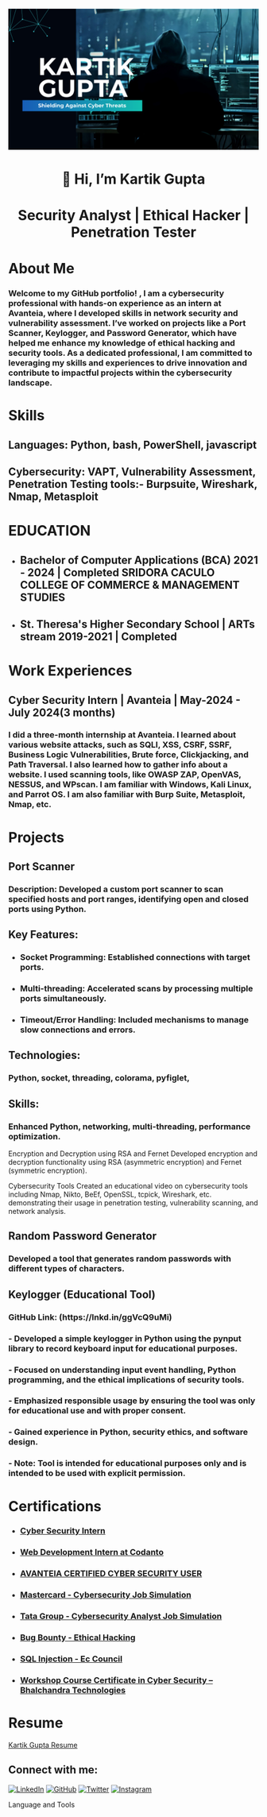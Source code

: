 ![logo](https://github.com/kartik8411/kartik8411/blob/main/banner.png)
<h1 align="center">👋 Hi, I’m Kartik Gupta</h1>

<h1 align="center"> Security Analyst | Ethical Hacker | Penetration Tester




# About Me

### Welcome to my GitHub portfolio! , I am a cybersecurity professional with hands-on experience as an intern at Avanteia, where I developed skills in network security and vulnerability assessment. I’ve worked on projects like a Port Scanner, Keylogger, and Password Generator, which have helped me enhance my knowledge of ethical hacking and security tools. As a dedicated professional, I am committed to leveraging my skills and experiences to drive innovation and contribute to impactful projects within the cybersecurity landscape.

# Skills

## <p>Languages: Python, bash, PowerShell, javascript
## Cybersecurity: VAPT, Vulnerability Assessment, Penetration Testing tools:- Burpsuite, Wireshark, Nmap, Metasploit</p>

# EDUCATION 

- ## Bachelor of Computer Applications (BCA) 2021 - 2024 | Completed SRIDORA CACULO COLLEGE OF COMMERCE & MANAGEMENT STUDIES

- ## St. Theresa's Higher Secondary School | ARTs stream 2019-2021 | Completed

# Work Experiences 

## Cyber Security Intern |  Avanteia | May-2024  - July 2024(3 months)
### I did a three-month internship at Avanteia. I learned about various website attacks, such as SQLI, XSS, CSRF, SSRF, Business Logic Vulnerabilities, Brute force, Clickjacking, and Path Traversal. I also learned how to gather info about a website. I used scanning tools, like OWASP ZAP, OpenVAS, NESSUS, and WPscan. I am familiar with Windows, Kali Linux, and Parrot OS. I am also familiar with Burp Suite, Metasploit, Nmap, etc.


# Projects
## Port Scanner 
### Description: Developed a custom port scanner to scan specified hosts and port ranges, identifying open and closed ports using Python.

## Key Features:

 - ### Socket Programming: Established connections with target ports.
 - ### Multi-threading: Accelerated scans by processing multiple ports simultaneously.
 - ### Timeout/Error Handling: Included mechanisms to manage slow connections and errors.

## Technologies: <h3> Python, socket, threading, colorama, pyfiglet, <h3>

## Skills:<h3>Enhanced Python, networking, multi-threading, performance optimization.</h3>









Encryption and Decryption using RSA and Fernet
Developed encryption and decryption functionality using RSA (asymmetric encryption) and Fernet (symmetric encryption).

Cybersecurity Tools 
Created an educational video on cybersecurity tools including Nmap, Nikto, BeEf, OpenSSL, tcpick, Wireshark, etc. demonstrating their usage in penetration testing, vulnerability scanning, and network analysis.

<h2>Random Password Generator</h2>
<h3>Developed a tool that generates random passwords with different types of characters.</h3>

<h2>Keylogger (Educational Tool)</h2>
<h3>GitHub Link: (https://lnkd.in/ggVcQ9uMi)</h3>
<h3>  -  Developed a simple keylogger in Python using the pynput library to record keyboard input for educational purposes.</h3>
<h3>  -  Focused on understanding input event handling, Python programming, and the ethical implications of security tools.</h3>
<h3>  -  Emphasized responsible usage by ensuring the tool was only for educational use and with proper consent.</h3>
<h3>  -  Gained experience in Python, security ethics, and software design.</h3>
<h3>  -  Note: Tool is intended for educational purposes only and is intended to be used with explicit permission.</h3>

<h1>Certifications</h1>

  - <h3><a href="https://github.com/kartik8411/kartik8411/blob/main/Certifications/Avanteia%20Internship%20Certificate.png">Cyber Security Intern</a></h2>
  - <h3><a href="https://github.com/kartik8411/kartik8411/blob/main/Certifications/Codanto%20Internship%20Certificate.png">Web Development Intern at Codanto</a></h2>
  - <h3><a href="https://github.com/kartik8411/kartik8411/blob/main/Certifications/Avanteia%20Certificate.png">AVANTEIA CERTIFIED CYBER SECURITY USER</h2></a>
  - <h3><a href="https://github.com/kartik8411/kartik8411/blob/main/Certifications/mastercard%20Certificate.png">Mastercard - Cybersecurity Job Simulation</h2></a>
  - <h3><a href="https://github.com/kartik8411/kartik8411/blob/main/Certifications/Forage.png">Tata Group - Cybersecurity Analyst Job Simulation</h2></a>
  - <h3><a href="https://github.com/kartik8411/kartik8411/blob/main/Certifications/udemy.jpg">Bug Bounty - Ethical Hacking</h2></a>
  - <h3><a href="https://github.com/kartik8411/kartik8411/blob/main/Certifications/EC%20Council%20Certificate.png">SQL Injection - Ec Council</h2></a>
  - <h3><a href="https://github.com/kartik8411/kartik8411/blob/main/Certifications/Workshop%20Certificate.png">Workshop Course Certificate in Cyber Security – Bhalchandra Technologies</h2></a>

 <h1>Resume</h1> 

[Kartik Gupta Resume](https://www.canva.com/design/DAGMmKy0ysg/08d1Uj1N9ONrfqKtqBb2lg/view?utm_content=DAGMmKy0ysg&utm_campaign=designshare&utm_medium=link2&utm_source=uniquelinks&utlId=hb150b14e65)







## Connect with me:
[![LinkedIn](https://img.shields.io/badge/LinkedIn-0077B5?style=for-the-badge&logo=linkedin&logoColor=white)](https://www.linkedin.com/in/kartikgupta007)
[![GitHub](https://img.shields.io/badge/GitHub-181717?style=for-the-badge&logo=github&logoColor=white)](https://github.com/kartik8411)
[![Twitter](https://img.shields.io/badge/Twitter-1DA1F2?style=for-the-badge&logo=twitter&logoColor=white)](https://x.com/KartikG91125649)
[![Instagram](https://img.shields.io/badge/Instagram-E4405F?style=for-the-badge&logo=instagram&logoColor=white)](https://www.instagram.com/kartikgupta9014)


  Language and Tools





</p>

<!---
kartik8411/kartik8411 is a ✨ special ✨ repository because its `README.md` (this file) appears on your GitHub profile.
You can click the Preview link to take a look at your changes.
--->
